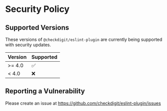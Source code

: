 # Security Policy

## Supported Versions

These versions of `@checkdigit/eslint-plugin` are currently being supported with security updates.

| Version | Supported          |
|---------| ------------------ |
| \>= 4.0 | :white_check_mark: |
| \< 4.0  | :x:                |

## Reporting a Vulnerability

Please create an issue at https://github.com/checkdigit/eslint-plugin/issues
